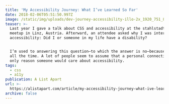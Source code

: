 ```yaml
---
title: 'My Accessibility Journey: What I’ve Learned So Far'
date: 2018-02-06T05:51:50.997Z
image: /static/img/uploads/dev-journey-accessibility-illo-2x_1920_751_81.jpg
teaser: >-
  Last year I gave a talk about CSS and accessibility at the stahlstadt.js
  meetup in Linz, Austria. Afterward, an attendee asked why I was interested in
  accessibility: Did I or someone in my life have a disability?


  I’m used to answering this question—to which the answer is no—because I get it
  all the time. A lot of people seem to assume that a personal connection is the
  only reason someone would care about accessibility.
tags:
  - css
  - a11y
publication: A List Apart
url: >-
  https://alistapart.com/article/my-accessibility-journey-what-ive-learned-so-far
archive: false
---
```


